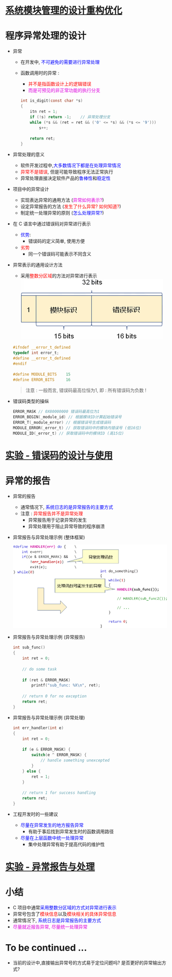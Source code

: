 # [<u>系统模块管理的设计重构优化</u>](code/22_程序异常处理的设计-上/21_optimize)

# 程序异常处理的设计
- 异常
    - 在开发中, <font color=blue>不可避免的需要进行异常处理</font>
    - 函数调用时的异常 :
        - <font color=red>并不是指函数设计上的逻辑错误</font>
        - <font color=#d0d>而是可预见的非正常功能的执行分支</font>

        ```c
        int is_digit(const char *s)
        {
            itn ret = 1;
            if (!s) return -1;    // 异常处理分支
            while (*s && (ret = ret && ('0' <= *s) && (*s <= '9')))
                s++;

            return ret;
        }
        ```

- 异常处理的意义
    - 软件开发过程中,<font color=blue>大多数情况下都是在处理异常情况</font>
    - <font color=red>异常不是错误</font>, 但是可能导致程序无法正常执行
    - 异常处理直接决定软件产品的<font color=blue>鲁棒性</font>和<font color=blue>稳定性</font>

- 项目中的异常设计
    - 实现表达异常的通用方法 (<font color=#d0d>异常如何表示?</font>)
    - 设定异常报告的方法 (<font color=red>发生了什么异常? 如何知道?</font>)
    - 制定统一处理异常的原则 (<font color=blue>怎么处理异常?</font>)

- 在 C 语言中通过错误码对异常进行表示
    - <font color=blue>优势</font>:
        - 错误码的定义简单, 使用方便
    - <font color=red>劣势</font>
        - 同一个错误码可能表示不同含义

- 异常表示的通用设计方法
    - 采用<font color=red>整数分区域</font>的方法对异常进行表示
    ![](_v_images_22/1.png)

    ```c
    #ifndef __error_t_defined
    typedef int error_t;
    #define __error_t_defined
    #endif

    #define MODULE_BITS    15
    #define ERROR_BITS     16
    ```
    > 注意 :
    > 一般而言, 错误码最高位恒为1, 即 : 所有错误码为负数 !

- 错误码类型的操纵

    ```c
    ERROR_MASK // 0X80000000 错误码最高位为1
    ERROR_BEGIN(_module_id) // 根据模块ID计算起始错误号
    ERROR_T(_module_error) // 根据错误号生成错误码
    MODULE_ERROR(_error_t) // 获取错误码中的模块内错误号 (低16位)
    MODULE_ID(_error_t) // 获取错误码中的模块ID (高15位)
    ```


# [<u>实验 - 错误码的设计与使用</u>](code/22_程序异常处理的设计-上/22_err_code)

# 异常的报告
- 异常的报告
    - 通常情况下, <font color=blue>系统日志的是异常报告的主要方式</font>
    - 注意 : <font color=red>异常报告并不是异常处理</font>
        - 异常报告用于记录异常的发生
        - 异常处理用于阻止异常导致的程序崩溃

- 异常报告与异常处理示例 (整体框架)

    ![](_v_images_22/2.png)

- 异常报告与异常处理示例 (异常报告)

    ```c
    int sub_func()
    {
        int ret = 0;

        // do some task

        if (ret & ERROR_MASK)
            printf("sub_func: %X\n", ret);

        // return 0 for no exception
        return ret;
    }
    ```

- 异常报告与异常处理示例 (异常处理)

    ```c
    int err_handler(int e)
    {
        int ret = 0;

        if (e & ERROR_MASK) {
            switch(e ^ ERROR_MASK) {
                // handle something unexcepted
            }
        } else {
            ret = 1;
        }

        // return 1 for success handling
        return ret;
    }
    ```

- 工程开发时的一些建议
    - <font color=blue>尽量在异常发生的地方报告异常</font>
        - 有助于事后找到异常发生时的函数调用路径
    - <font color=blue>尽量在上层函数中统一处理异常</font>
        - 集中处理异常有助于提高代码的维护性



# [<u>实验 - 异常报告与处理</u>](code/22_程序异常处理的设计-上/22_err_code)


# 小结
- C 项目中通常<font color=blue>采用整数分区域的方式对异常进行表示</font>
- 异常号包含了<font color=red>模块信息</font>以及<font color=red>模块相关的具体异常信息</font>
- 通常情况下, <font color=blue>系统日志是异常报告的主要方式</font>
- <font color=#d0d>尽量就近报告异常, 尽量统一处理异常</font>


# To be continued ...
- 当前的设计中,直接输出异常号的方式易于定位问题吗? 是否更好的异常输出方式?
